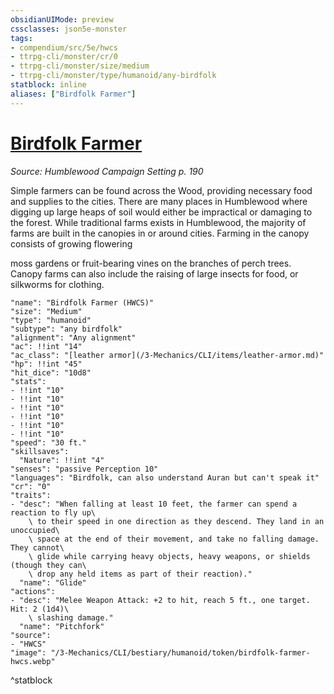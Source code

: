 ```yaml
---
obsidianUIMode: preview
cssclasses: json5e-monster
tags:
- compendium/src/5e/hwcs
- ttrpg-cli/monster/cr/0
- ttrpg-cli/monster/size/medium
- ttrpg-cli/monster/type/humanoid/any-birdfolk
statblock: inline
aliases: ["Birdfolk Farmer"]
---
```

# [Birdfolk Farmer](3-Mechanics\CLI\bestiary\humanoid/birdfolk-farmer-hwcs.md)
*Source: Humblewood Campaign Setting p. 190*  

Simple farmers can be found across the Wood, providing necessary food and supplies to the cities. There are many places in Humblewood where digging up large heaps of soil would either be impractical or damaging to the forest. While traditional farms exists in Humblewood, the majority of farms are built in the canopies in or around cities. Farming in the canopy consists of growing flowering

moss gardens or fruit-bearing vines on the branches of perch trees. Canopy farms can also include the raising of large insects for food, or silkworms for clothing.

```statblock
"name": "Birdfolk Farmer (HWCS)"
"size": "Medium"
"type": "humanoid"
"subtype": "any birdfolk"
"alignment": "Any alignment"
"ac": !!int "14"
"ac_class": "[leather armor](/3-Mechanics/CLI/items/leather-armor.md)"
"hp": !!int "45"
"hit_dice": "10d8"
"stats":
- !!int "10"
- !!int "10"
- !!int "10"
- !!int "10"
- !!int "10"
- !!int "10"
"speed": "30 ft."
"skillsaves":
  "Nature": !!int "4"
"senses": "passive Perception 10"
"languages": "Birdfolk, can also understand Auran but can't speak it"
"cr": "0"
"traits":
- "desc": "When falling at least 10 feet, the farmer can spend a reaction to fly up\
    \ to their speed in one direction as they descend. They land in an unoccupied\
    \ space at the end of their movement, and take no falling damage. They cannot\
    \ glide while carrying heavy objects, heavy weapons, or shields (though they can\
    \ drop any held items as part of their reaction)."
  "name": "Glide"
"actions":
- "desc": "Melee Weapon Attack: +2 to hit, reach 5 ft., one target. Hit: 2 (1d4)\
    \ slashing damage."
  "name": "Pitchfork"
"source":
- "HWCS"
"image": "/3-Mechanics/CLI/bestiary/humanoid/token/birdfolk-farmer-hwcs.webp"
```
^statblock